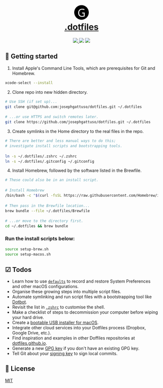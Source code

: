 <h1 align="center">
  <a href="https://github.com/josephgattuso/dotfiles">
    <img src="logo.png"/> 
    <br />
    .dotfiles
  </a>
</h1>

<p align="center">
  <a
    href="https://github.com/josephgattuso/dotfiles/blob/master/LICENSE"
  >
    <img src="https://img.shields.io/badge/license-MIT-blue.svg?style=flat-square" />
  </a>

  <img src="https://img.shields.io/badge/PRs-welcome-brightgreen.svg?style=flat-square" />
  <a
    target="_blank"
    href="https://twitter.com/intent/follow?screen_name=joeetuso"
  >
    <img
      src="https://img.shields.io/twitter/follow/joeetuso.svg?style=flat-square&label=@joeetuso"
    />
  </a>
  
</p>

## 🎯 Getting started

1. Install Apple's Command Line Tools, which are prerequisites for Git and Homebrew.

```zsh
xcode-select --install
```

2. Clone repo into new hidden directory.

```zsh
# Use SSH (if set up)...
git clone git@github.com:josephgattuso/dotfiles.git ~/.dotfiles

# ...or use HTTPS and switch remotes later.
git clone https://github.com/josephgattuso/dotfiles.git ~/.dotfiles
```

3. Create symlinks in the Home directory to the real files in the repo.

```zsh
# There are better and less manual ways to do this;
# investigate install scripts and bootstrapping tools.

ln -s ~/.dotfiles/.zshrc ~/.zshrc
ln -s ~/.dotfiles/.gitconfig ~/.gitconfig
```

4. Install Homebrew, followed by the software listed in the Brewfile.

```zsh
# These could also be in an install script.

# Install Homebrew
/bin/bash -c "$(curl -fsSL https://raw.githubusercontent.com/Homebrew/install/HEAD/install.sh)"

# Then pass in the Brewfile location...
brew bundle --file ~/.dotfiles/Brewfile

# ...or move to the directory first.
cd ~/.dotfiles && brew bundle
```

### Run the install scripts below:

```sh
source setup-brew.sh
source setup-macos.sh
```

## ☑ Todos

- Learn how to use [`defaults`](https://macos-defaults.com/#%F0%9F%99%8B-what-s-a-defaults-command) to record and restore System Preferences and other macOS configurations.
- Organise these growing steps into multiple script files.
- Automate symlinking and run script files with a bootstrapping tool like [Dotbot](https://github.com/anishathalye/dotbot).
- Revisit the list in [`.zshrc`](.zshrc) to customise the shell.
- Make a checklist of steps to decommission your computer before wiping your hard drive.
- Create a [bootable USB installer for macOS](https://support.apple.com/en-us/HT201372).
- Integrate other cloud services into your Dotfiles process (Dropbox, Google Drive, etc.).
- Find inspiration and examples in other Doffiles repositories at [dotfiles.github.io](https://dotfiles.github.io/).
- Generate a new [GPG key](https://docs.github.com/en/github/authenticating-to-github/generating-a-new-gpg-key) if you don't have an existing GPG key.
- Tell Git about your [signing key](https://docs.github.com/en/github/authenticating-to-github/telling-git-about-your-signing-key) to sign local commits.

## 🧾 License

[MIT](https://github.com/josephgattuso/dotfiles/blob/master/LICENSE)
